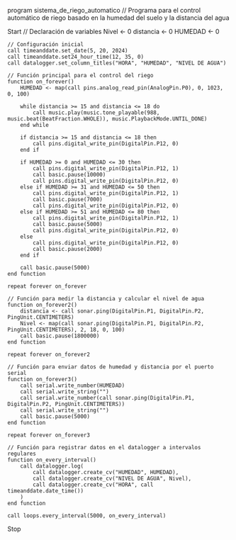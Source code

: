 program sistema_de_riego_automatico
// Programa para el control automático de riego basado en la humedad del suelo y la distancia del agua

Start
    // Declaración de variables
    Nivel <- 0
    distancia <- 0
    HUMEDAD <- 0

    // Configuración inicial
    call timeanddate.set_date(5, 20, 2024)
    call timeanddate.set24_hour_time(12, 35, 0)
    call datalogger.set_column_titles("HORA", "HUMEDAD", "NIVEL DE AGUA")

    // Función principal para el control del riego
    function on_forever()
        HUMEDAD <- map(call pins.analog_read_pin(AnalogPin.P0), 0, 1023, 0, 100)

        while distancia >= 15 and distancia <= 18 do
            call music.play(music.tone_playable(988, music.beat(BeatFraction.WHOLE)), music.PlaybackMode.UNTIL_DONE)
        end while

        if distancia >= 15 and distancia <= 18 then
            call pins.digital_write_pin(DigitalPin.P12, 0)
        end if

        if HUMEDAD >= 0 and HUMEDAD <= 30 then
            call pins.digital_write_pin(DigitalPin.P12, 1)
            call basic.pause(10000)
            call pins.digital_write_pin(DigitalPin.P12, 0)
        else if HUMEDAD >= 31 and HUMEDAD <= 50 then
            call pins.digital_write_pin(DigitalPin.P12, 1)
            call basic.pause(7000)
            call pins.digital_write_pin(DigitalPin.P12, 0)
        else if HUMEDAD >= 51 and HUMEDAD <= 80 then
            call pins.digital_write_pin(DigitalPin.P12, 1)
            call basic.pause(5000)
            call pins.digital_write_pin(DigitalPin.P12, 0)
        else
            call pins.digital_write_pin(DigitalPin.P12, 0)
            call basic.pause(2000)
        end if

        call basic.pause(5000)
    end function

    repeat forever on_forever

    // Función para medir la distancia y calcular el nivel de agua
    function on_forever2()
        distancia <- call sonar.ping(DigitalPin.P1, DigitalPin.P2, PingUnit.CENTIMETERS)
        Nivel <- map(call sonar.ping(DigitalPin.P1, DigitalPin.P2, PingUnit.CENTIMETERS), 2, 18, 0, 100)
        call basic.pause(1800000)
    end function

    repeat forever on_forever2

    // Función para enviar datos de humedad y distancia por el puerto serial
    function on_forever3()
        call serial.write_number(HUMEDAD)
        call serial.write_string("")
        call serial.write_number(call sonar.ping(DigitalPin.P1, DigitalPin.P2, PingUnit.CENTIMETERS))
        call serial.write_string("")
        call basic.pause(5000)
    end function

    repeat forever on_forever3

    // Función para registrar datos en el datalogger a intervalos regulares
    function on_every_interval()
        call datalogger.log(
            call datalogger.create_cv("HUMEDAD", HUMEDAD),
            call datalogger.create_cv("NIVEL DE AGUA", Nivel),
            call datalogger.create_cv("HORA", call timeanddate.date_time())
        )
    end function

    call loops.every_interval(5000, on_every_interval)

Stop